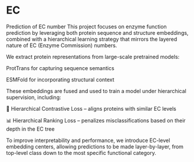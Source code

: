 # EC
Prediction of EC number
This project focuses on enzyme function prediction by leveraging both protein sequence and structure embeddings, combined with a hierarchical learning strategy that mirrors the layered nature of EC (Enzyme Commission) numbers.

We extract protein representations from large-scale pretrained models:

ProtTrans for capturing sequence semantics

ESMFold for incorporating structural context

These embeddings are fused and used to train a model under hierarchical supervision, including:

🧭 Hierarchical Contrastive Loss – aligns proteins with similar EC levels

📊 Hierarchical Ranking Loss – penalizes misclassifications based on their depth in the EC tree

To improve interpretability and performance, we introduce EC-level embedding centers, allowing predictions to be made layer-by-layer, from top-level class down to the most specific functional category.
